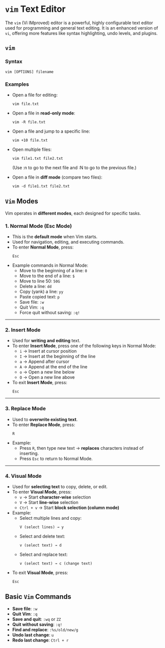 # **`vim` Text Editor**  

The `vim` (Vi IMproved) editor is a powerful, highly configurable text editor used for programming and general text editing. It is an enhanced version of `vi`, offering more features like syntax highlighting, undo levels, and plugins.  



## **`vim`**  

### **Syntax**  
```
vim [OPTIONS] filename
```

### **Examples**  

- Open a file for editing:  
  ```
  vim file.txt
  ```

- Open a file in **read-only mode**:  
  ```
  vim -R file.txt
  ```

- Open a file and jump to a specific line:  
  ```
  vim +10 file.txt
  ```

- Open multiple files:  
  ```
  vim file1.txt file2.txt
  ```
  (Use :n to go to the next file and :N to go to the previous file.) 

- Open a file in **diff mode** (compare two files):  
  ```
  vim -d file1.txt file2.txt
  ```


## **`Vim` Modes**  

Vim operates in **different modes**, each designed for specific tasks.  

### **1. Normal Mode (Esc Mode)**  
- This is the **default mode** when Vim starts.  
- Used for navigation, editing, and executing commands.  
- To enter **Normal Mode**, press:  
  ```
  Esc
  ```
- Example commands in Normal Mode:  
  - Move to the beginning of a line: `0`  
  - Move to the end of a line: `$`  
  - Move to line 50: `50G`  
  - Delete a line: `dd`  
  - Copy (yank) a line: `yy`  
  - Paste copied text: `p`  
  - Save file: `:w`  
  - Quit Vim: `:q`  
  - Force quit without saving: `:q!`  

---

### **2. Insert Mode**  
- Used for **writing and editing** text.  
- To enter **Insert Mode**, press one of the following keys in Normal Mode:  
  - `i` → Insert at cursor position  
  - `I` → Insert at the beginning of the line  
  - `a` → Append after cursor  
  - `A` → Append at the end of the line  
  - `o` → Open a new line below  
  - `O` → Open a new line above  
- To exit **Insert Mode**, press:  
  ```
  Esc
  ```  

---

### **3. Replace Mode**  
- Used to **overwrite existing text**.  
- To enter **Replace Mode**, press:  
  ```
  R
  ```
- Example:  
  - Press `R`, then type new text → **replaces** characters instead of inserting.  
  - Press `Esc` to return to Normal Mode.  

---

### **4. Visual Mode**  
- Used for **selecting text** to copy, delete, or edit.  
- To enter **Visual Mode**, press:  
  - `v` → Start **character-wise** selection  
  - `V` → Start **line-wise** selection  
  - `Ctrl + v` → Start **block selection (column mode)**  
- Example:  
  - Select multiple lines and copy:  
    ```
    V (select lines) → y
    ```
  - Select and delete text:  
    ```
    v (select text) → d
    ```
  - Select and replace text:  
    ```
    v (select text) → c (change text)
    ```
- To exit **Visual Mode**, press:  
  ```
  Esc
  ```  


## **Basic `Vim` Commands**  

- **Save file**: `:w`  
- **Quit Vim**: `:q`  
- **Save and quit**: `:wq` or `ZZ`  
- **Quit without saving**: `:q!`  
- **Find and replace**: `:%s/old/new/g`  
- **Undo last change**: `u`  
- **Redo last change**: `Ctrl + r`  

